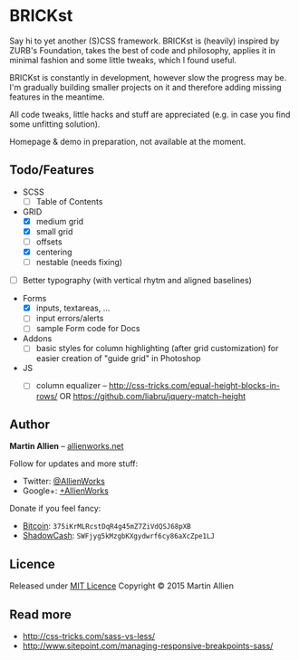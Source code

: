 BRICKst
=======

Say hi to yet another (S)CSS framework. BRICKst is (heavily) inspired by ZURB's Foundation, takes the best of code and philosophy, applies it in minimal fashion and some little tweaks, which I found useful.

BRICKst is constantly in development, however slow the progress may be. I'm gradually building smaller projects on it and therefore adding missing features in the meantime.

All code tweaks, little hacks and stuff are appreciated (e.g. in case you find some unfitting solution).

Homepage & demo in preparation, not available at the moment.


Todo/Features
-------------

* SCSS
	* [ ] Table of Contents
* GRID
	* [x] medium grid
	* [x] small grid
	* [ ] offsets
	* [x] centering
    * [ ] nestable (needs fixing)
* [ ] Better typography (with vertical rhytm and aligned baselines)
* Forms
    * [x] inputs, textareas, ...
    * [ ] input errors/alerts
    * [ ] sample Form code for Docs
* Addons
	* [ ] basic styles for column highlighting (after grid customization) for easier creation of "guide grid" in Photoshop
* JS
    * [ ] column equalizer – http://css-tricks.com/equal-height-blocks-in-rows/ OR https://github.com/liabru/jquery-match-height


Author
------

**Martin Allien** – [allienworks.net](http://allienworks.net)

Follow for updates and more stuff:

* Twitter: [@AllienWorks](http://allienworks.net)
* Google+: [+AllienWorks](http://google.com/+AllienWorksNet)

Donate if you feel fancy:

* [Bitcoin](https://bitcoin.org/en/): ```375iKrMLRcstDqR4g45mZ7ZiVdQSJ68pXB```
* [ShadowCash](http://aboutshadow.com/): ```SWFjyg5kMzgbKXgydwrf6cy86aXcZpe1LJ```


Licence
-------

Released under [MIT Licence](http://opensource.org/licenses/MIT)
Copyright © 2015 Martin Allien


Read more
---------

* http://css-tricks.com/sass-vs-less/
* http://www.sitepoint.com/managing-responsive-breakpoints-sass/
